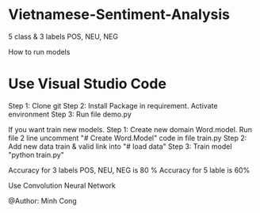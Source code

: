 # Vietnamese-Sentiment-Analysis
5 class &amp; 3 labels POS, NEU, NEG

How to run models

# Use Visual Studio Code
Step 1: Clone git
Step 2: Install Package in requirement. Activate environment
Step 3: Run file demo.py

If you want train new models. 
Step 1: Create new domain Word.model. Run file 2 line uncomment "# Create Word.Model" code in file train.py
Step 2: Add new data train & valid link into "# load data"
Step 3: Train model "python train.py"

Accuracy for 3 labels POS, NEU, NEG is 80 %
Accuracy for 5 lable is 60%

Use Convolution Neural Network

@Author: Minh Cong
